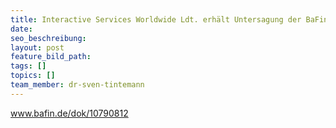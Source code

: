 ```yaml
---
title: Interactive Services Worldwide Ldt. erhält Untersagung der BaFin
date:
seo_beschreibung:
layout: post
feature_bild_path:
tags: []
topics: []
team_member: dr-sven-tintemann
---
```


www.bafin.de/dok/10790812